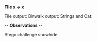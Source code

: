 **FIle x -> x**

File output: 
Binwalk output: 
Strings and Cat: 

**-- Observations --**

Stego challenge
snowhide

